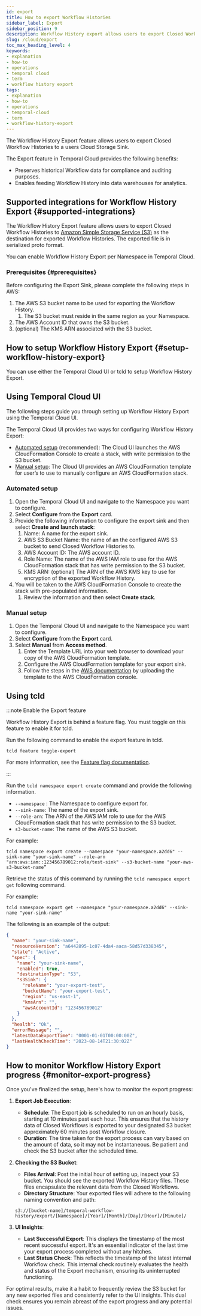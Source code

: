 ```yaml
---
id: export
title: How to export Workflow Histories
sidebar_label: Export
sidebar_position: 9
description: Workflow History export allows users to export Closed Workflow Histories to a users Cloud Storage Sink.
slug: /cloud/export
toc_max_heading_level: 4
keywords:
- explanation
- how-to
- operations
- temporal cloud
- term
- workflow history export
tags:
- explanation
- how-to
- operations
- temporal-cloud
- term
- workflow-history-export
---
```


<!-- THIS FILE IS GENERATED. DO NOT EDIT THIS FILE DIRECTLY -->

The Workflow History Export feature allows users to export Closed Workflow Histories to a users Cloud Storage Sink.

The Export feature in Temporal Cloud provides the following benefits:

- Preserves historical Workflow data for compliance and auditing purposes.
- Enables feeding Workflow History into data warehouses for analytics.

## Supported integrations for Workflow History Export {#supported-integrations}

The Workflow History Export feature allows users to export Closed Workflow Histories to [Amazon Simple Storage Service (S3)](https://docs.aws.amazon.com/s3/) as the destination for exported Workflow Histories.
The exported file is in serialized proto format.

You can enable Workflow History Export per Namespace in Temporal Cloud.

### Prerequisites {#prerequisites}

Before configuring the Export Sink, please complete the following steps in AWS:

1. The AWS S3 bucket name to be used for exporting the Workflow History.
   1. The S3 bucket must reside in the same region as your Namespace.
2. The AWS Account ID that owns the S3 bucket.
3. (optional) The KMS ARN associated with the S3 bucket.

## How to setup Workflow History Export {#setup-workflow-history-export}

You can use either the Temporal Cloud UI or tcld to setup Workflow History Export.

## Using Temporal Cloud UI

The following steps guide you through setting up Workflow History Export using the Temporal Cloud UI.

The Temporal Cloud UI provides two ways for configuring Workflow History Export:

- [Automated setup](#automated-setup) (recommended): The Cloud UI launches the AWS CloudFormation Console to create a stack, with write permission to the S3 bucket.
- [Manual setup](#manual-setup): The Cloud UI provides an AWS CloudFormation template for user’s to use to manually configure an AWS CloudFormation stack.

### Automated setup

1. Open the Temporal Cloud UI and navigate to the Namespace you want to configure.
2. Select **Configure** from the **Export** card.
3. Provide the following information to configure the export sink and then select **Create and launch stack**:
   1. Name: A name for the export sink.
   2. AWS S3 Bucket Name: the name of an the configured AWS S3 bucket to send Closed Workflow Histories to.
   3. AWS Account ID: The AWS account ID.
   4. Role Name: The name of the AWS IAM role to use for the AWS CloudFormation stack that has write permission to the S3 bucket.
   5. KMS ARN: (optional) The ARN of the AWS KMS key to use for encryption of the exported Workflow History.
4. You will be taken to the AWS CloudFormation Console to create the stack with pre-populated information.
   1. Review the information and then select **Create stack**.

### Manual setup

1. Open the Temporal Cloud UI and navigate to the Namespace you want to configure.
2. Select **Configure** from the **Export** card.
3. Select **Manual** from **Access method**.
   1. Enter the Template URL into your web browser to download your copy of the AWS CloudFormation template.
   2. Configure the AWS CloudFormation template for your export sink.
   3. Follow the steps in the [AWS documentation](https://docs.aws.amazon.com/AWSCloudFormation/latest/UserGuide/cfn-using-console-create-stack-template.html) by uploading the template to the AWS CloudFormation console.

## Using tcld

:::note Enable the Export feature

Workflow History Export is behind a feature flag.
You must toggle on this feature to enable it for tcld.

Run the following command to enable the export feature in tcld.

```command
tcld feature toggle-export
```

For more information, see the [Feature flag documentation](/cloud/tcld/feature).

:::

Run the `tcld namespace export create` command and provide the following information.

- `--namespace` : The Namespace to configure export for.
- `--sink-name`: The name of the export sink.
- `--role-arn`: The ARN of the AWS IAM role to use for the AWS CloudFormation stack that has write permission to the S3 bucket.
- `s3-bucket-name`: The name of the AWS S3 bucket.

For example:

```command
tcld namespace export create --namespace "your-namespace.a2dd6" --sink-name "your-sink-name" --role-arn "arn:aws:iam::123456789012:role/test-sink" --s3-bucket-name "your-aws-s3-bucket-name”
```

Retrieve the status of this command by running the `tcld namespace export get` following command.

For example:

```command
tcld namespace export get --namespace "your-namespace.a2dd6" --sink-name "your-sink-name"
```

The following is an example of the output:

```json
{
  "name": "your-sink-name",
  "resourceVersion": "a6442895-1c07-4da4-aaca-58d57d338345",
  "state": "Active",
  "spec": {
    "name": "your-sink-name",
    "enabled": true,
    "destinationType": "S3",
    "s3Sink": {
      "roleName": "your-export-test",
      "bucketName": "your-export-test",
      "region": "us-east-1",
      "kmsArn": "",
      "awsAccountId": "123456789012"
    }
  },
  "health": "Ok",
  "errorMessage": "",
  "latestDataExportTime": "0001-01-01T00:00:00Z",
  "lastHealthCheckTime": "2023-08-14T21:30:02Z"
}
```

## How to monitor Workflow History Export progress {#monitor-export-progress}

Once you've finalized the setup, here's how to monitor the export progress:

1. **Export Job Execution**:
   - **Schedule**: The Export job is scheduled to run on an hourly basis, starting at 10 minutes past each hour.
     This ensures that the history data of Closed Workflows is exported to your designated S3 bucket approximately 60 minutes post Workflow closure.
   - **Duration**: The time taken for the export process can vary based on the amount of data, so it may not be instantaneous.
     Be patient and check the S3 bucket after the scheduled time.
2. **Checking the S3 Bucket**:
   - **Files Arrival**: Post the initial hour of setting up, inspect your S3 bucket.
     You should see the exported Workflow History files.
     These files encapsulate the relevant data from the Closed Workflows.
   - **Directory Structure**: Your exported files will adhere to the following naming convention and path:

   ```command
   s3://[bucket-name]/temporal-workflow-history/export/[Namespace]/[Year]/[Month]/[Day]/[Hour]/[Minute]/
   ```

3. **UI Insights**:
   - **Last Successful Export**: This displays the timestamp of the most recent successful export.
     It's an essential indicator of the last time your export process completed without any hitches.
   - **Last Status Check**: This reflects the timestamp of the latest internal Workflow check.
     This internal check routinely evaluates the health and status of the Export mechanism, ensuring its uninterrupted functioning.

For optimal results, make it a habit to frequently review the S3 bucket for any new exported files and consistently refer to the UI insights.
This dual check ensures you remain abreast of the export progress and any potential issues.
